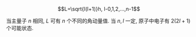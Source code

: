 $$L=\sqrt{l(l+1)}h, l-0,1,2,...,n-1$$

当主量子 $n$ 相同, $L$ 可有 $n$ 个不同的角动量值. 当 $n,l$ 一定, 原子中电子有 $2(2l+1)$ 个可能状态. 

